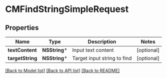 # CMFindStringSimpleRequest

## Properties
Name | Type | Description | Notes
------------ | ------------- | ------------- | -------------
**textContent** | **NSString*** | Input text content | [optional] 
**targetString** | **NSString*** | Target input string to find | [optional] 

[[Back to Model list]](../README.md#documentation-for-models) [[Back to API list]](../README.md#documentation-for-api-endpoints) [[Back to README]](../README.md)


